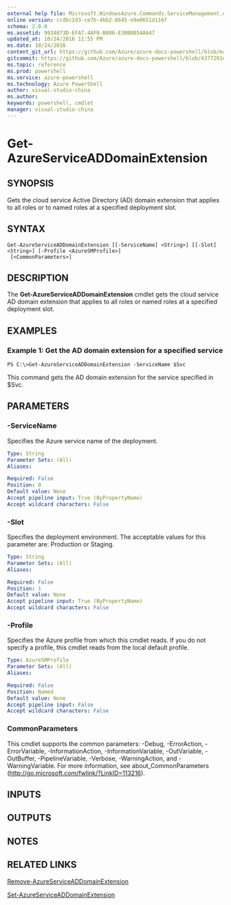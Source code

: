 ```yaml
---
external help file: Microsoft.WindowsAzure.Commands.ServiceManagement.dll-Help.xml
online version: ccdbc2d3-ce7b-4bb2-8645-e9e0651d116f
schema: 2.0.0
ms.assetid: 9934073D-EFA7-4AF0-B806-E30B0B54A647
updated_at: 10/24/2016 11:55 PM
ms.date: 10/24/2016
content_git_url: https://github.com/Azure/azure-docs-powershell/blob/master/azureps-cmdlets-docs/ServiceManagement/Azure.Service/v3.0.0/Get-AzureServiceADDomainExtension.md
gitcommit: https://github.com/Azure/azure-docs-powershell/blob/4377291ee360e58e2c1c5d644155daf6a0279055/azureps-cmdlets-docs/ServiceManagement/Azure.Service/v3.0.0/Get-AzureServiceADDomainExtension.md
ms.topic: reference
ms.prod: powershell
ms.service: azure-powershell
ms.technology: Azure PowerShell
author: visual-studio-china
ms.author: 
keywords: powershell, cmdlet
manager: visual-studio-china
---
```


# Get-AzureServiceADDomainExtension

## SYNOPSIS
Gets the cloud service Active Directory (AD) domain extension that applies to all roles or to named roles at a specified deployment slot.

## SYNTAX

```
Get-AzureServiceADDomainExtension [[-ServiceName] <String>] [[-Slot] <String>] [-Profile <AzureSMProfile>]
 [<CommonParameters>]
```

## DESCRIPTION
The **Get-AzureServiceADDomainExtension** cmdlet gets the cloud service AD domain extension that applies to all roles or named roles at a specified deployment slot.

## EXAMPLES

### Example 1: Get the AD domain extension for a specified service
```
PS C:\>Get-AzureServiceADDomainExtension -ServiceName $Svc
```

This command gets the AD domain extension for the service specified in $Svc.

## PARAMETERS

### -ServiceName
Specifies the Azure service name of the deployment.

```yaml
Type: String
Parameter Sets: (All)
Aliases: 

Required: False
Position: 0
Default value: None
Accept pipeline input: True (ByPropertyName)
Accept wildcard characters: False
```

### -Slot
Specifies the deployment environment.
The acceptable values for this parameter are: Production or Staging.

```yaml
Type: String
Parameter Sets: (All)
Aliases: 

Required: False
Position: 1
Default value: None
Accept pipeline input: True (ByPropertyName)
Accept wildcard characters: False
```

### -Profile
Specifies the Azure profile from which this cmdlet reads.
If you do not specify a profile, this cmdlet reads from the local default profile.

```yaml
Type: AzureSMProfile
Parameter Sets: (All)
Aliases: 

Required: False
Position: Named
Default value: None
Accept pipeline input: False
Accept wildcard characters: False
```

### CommonParameters
This cmdlet supports the common parameters: -Debug, -ErrorAction, -ErrorVariable, -InformationAction, -InformationVariable, -OutVariable, -OutBuffer, -PipelineVariable, -Verbose, -WarningAction, and -WarningVariable. For more information, see about_CommonParameters (http://go.microsoft.com/fwlink/?LinkID=113216).

## INPUTS

## OUTPUTS

## NOTES

## RELATED LINKS

[Remove-AzureServiceADDomainExtension](./Remove-AzureServiceADDomainExtension.md)

[Set-AzureServiceADDomainExtension](./Set-AzureServiceADDomainExtension.md)


